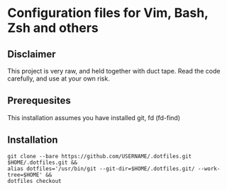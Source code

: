 # Configuration files for Vim, Bash, Zsh and others

## Disclaimer
This project is very raw, and held together with duct tape. Read the code carefully, and use at your own risk.

## Prerequesites
This installation assumes you have installed git, fd (fd-find)

## Installation

```
git clone --bare https://github.com/USERNAME/.dotfiles.git $HOME/.dotfiles.git &&
alias dotfiles='/usr/bin/git --git-dir=$HOME/.dotfiles.git/ --work-tree=$HOME' &&
dotfiles checkout
```
